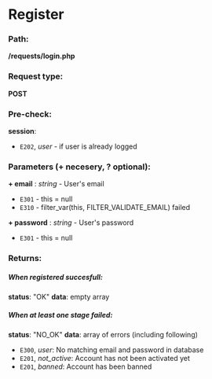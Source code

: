 # Register


### Path:
**/requests/login.php**


### Request type:
**POST**


### Pre-check:

**session**:
* `E202`, *user* - if user is already logged


### Parameters (+ necesery, ? optional):

**+ email** : *string* - User's email
* `E301` - this = null
* `E310` - filter_var(this, FILTER_VALIDATE_EMAIL) failed

**+ password** : *string* - User's password
* `E301` - this = null


### Returns:

##### When registered succesfull:
**status**: "OK"
**data**: empty array

##### When at least one stage failed:
**status**: "NO_OK" 
**data**: array of errors (including following)
* `E300`, *user*: No matching email and password in database
* `E201`, *not_active*: Account has not been activated yet
* `E201`, *banned*: Account has been banned